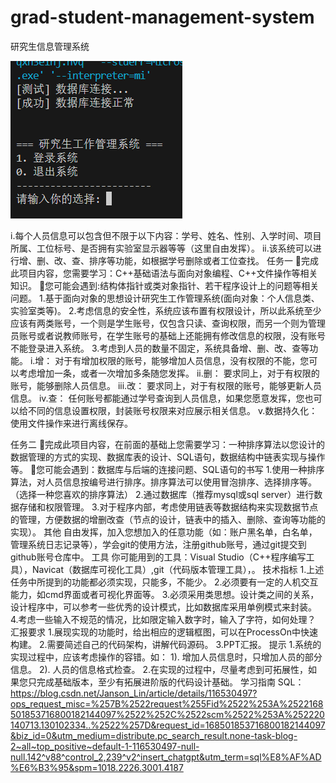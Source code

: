 # grad-student-management-system
研究生信息管理系统

![alt text](image.png)

i.每个人员信息可以包含但不限于以下内容：学号、姓名、性别、入学时间、项目所属、工位标号、是否拥有实验室显示器等等（这里自由发挥）。
ii.该系统可以进行增、删、改、查、排序等功能，如根据学号删除或者工位查找。
任务一
完成此项目内容，您需要学习：C++基础语法与面向对象编程、C++文件操作等相关知识。
您可能会遇到:结构体指针或类对象指针、若干程序设计上的问题等相关问题。
1.基于面向对象的思想设计研究生工作管理系统(面向对象：个人信息类、实验室类等)。
2.考虑信息的安全性，系统应该布置有权限设计，所以此系统至少应该有两类账号，一个则是学生账号，仅包含只读、查询权限，而另一个则为管理员账号或者说教师账号，在学生账号的基础上还能拥有修改信息的权限，没有账号不能登录进入系统。
3.考虑到人员的数量不固定，系统具备增、删、改、查等功能。
i.增： 对于有增加权限的账号，能够增加人员信息，没有权限的不能，您可以考虑增加一条，或者一次增加多条随您发挥。
ii.删： 要求同上，对于有权限的账号，能够删除人员信息。
iii.改： 要求同上，对于有权限的账号，能够更新人员信息。
iv.查： 任何账号都能通过学号查询到人员信息，如果您愿意发挥，您也可以给不同的信息设置权限，封装账号权限来对应展示相关信息。
v.数据持久化：使用文件操作来进行离线保存。

任务二
完成此项目内容，在前面的基础上您需要学习：一种排序算法以您设计的数据管理的方式的实现、数据库表的设计、SQL语句，数据结构中链表实现与操作等。
您可能会遇到：数据库与后端的连接问题、SQL语句的书写
1.使用一种排序算法，对人员信息按编号进行排序。排序算法可以使用冒泡排序、选择排序等。（选择一种您喜欢的排序算法）
2.通过数据库（推荐mysql或sql server）进行数据存储和权限管理。
3.对于程序内部，考虑使用链表等数据结构来实现数据节点的管理，方便数据的增删改查（节点的设计，链表中的插入、删除、查询等功能的实现）。
其他
自由发挥，加入您想加入的任意功能（如：账户黑名单，白名单，管理系统日志记录等），学会git的使用方法，注册github账号，通过git提交到github账号仓库中。
工具
你可能用到的工具：Visual Studio（C++程序编写工具），Navicat（数据库可视化工具）,git（代码版本管理工具），。
技术指标
1.上述任务中所提到的功能都必须实现，只能多，不能少。
2.必须要有一定的人机交互能力，如cmd界面或者可视化界面等。
3.必须采用类思想。设计类之间的关系，设计程序中，可以参考一些优秀的设计模式，比如数据库采用单例模式来封装。
4.考虑一些输入不规范的情况，比如限定输入数字时，输入了字符，如何处理？
汇报要求
1.展现实现的功能时，给出相应的逻辑框图，可以在ProcessOn中快速构建。
2.需要简述自己的代码架构，讲解代码源码。
3.PPT汇报。
提示
1.系统的实现过程中，应该考虑操作的容错。如：
1). 增加人员信息时，只增加人员的部分信息。 
2). 人员的信息格式检查。
2.在实现的过程中，尽量考虑到可拓展性，如果您只完成基础版本，至少有拓展进阶版的代码设计基础。
学习指南
SQL：https://blog.csdn.net/Janson_Lin/article/details/116530497?ops_request_misc=%257B%2522request%255Fid%2522%253A%2522168501853716800182144097%2522%252C%2522scm%2522%253A%252220140713.130102334..%2522%257D&request_id=168501853716800182144097&biz_id=0&utm_medium=distribute.pc_search_result.none-task-blog-2~all~top_positive~default-1-116530497-null-null.142^v88^control_2,239^v2^insert_chatgpt&utm_term=sql%E8%AF%AD%E6%B3%95&spm=1018.2226.3001.4187

